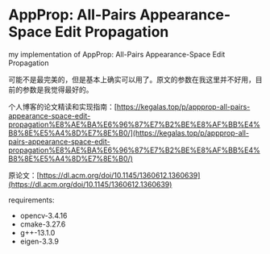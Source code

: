 # AppProp: All-Pairs Appearance-Space Edit Propagation

my implementation of AppProp: All-Pairs Appearance-Space Edit Propagation

可能不是最完美的，但是基本上确实可以用了。原文的参数在我这里并不好用，目前的参数是我觉得最好的。

个人博客的论文精读和实现指南：[https://kegalas.top/p/appprop-all-pairs-appearance-space-edit-propagation%E8%AE%BA%E6%96%87%E7%B2%BE%E8%AF%BB%E4%B8%8E%E5%A4%8D%E7%8E%B0/](https://kegalas.top/p/appprop-all-pairs-appearance-space-edit-propagation%E8%AE%BA%E6%96%87%E7%B2%BE%E8%AF%BB%E4%B8%8E%E5%A4%8D%E7%8E%B0/)

原论文：[https://dl.acm.org/doi/10.1145/1360612.1360639](https://dl.acm.org/doi/10.1145/1360612.1360639)

requirements:
- opencv-3.4.16
- cmake-3.27.6
- g++-13.1.0
- eigen-3.3.9
